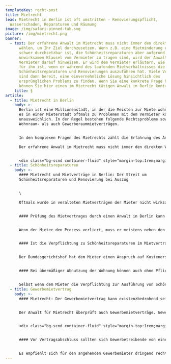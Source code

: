 ```yaml
---
templateKey: recht-post
title: Mietrecht
lead: Mietrecht in Berlin ist oft umstritten - Renovierungspflicht,
  Wasserschaden, Reparaturen und Räumung
image: /img/safari-pinned-tab.svg
picture: /img/mietrecht.png
banner:
  - text: Der erfahrene Anwalt im Mietrecht muss nicht immer den direkten Weg
      wählen, um Ihr Ziel durchzusetzen. Wenn z.B. eine Mietminderung rechtlich
      schwer durchsetzbar ist, die Schönheitsreparaturen aber aufgrund einer
      unwirksamen Klausel vom Vermieter zu tragen sind, wird der Anwalt den
      Vermieter darauf hinweisen. Er wird dem Vermieter erläutern, wie teuer es
      für ihn ist, wenn er während des laufenden Mietverhältnisses die laufenden
      Schönheitsreparaturen und Renovierungen auszuführen hat. Viele Vermieter
      sind dann bereit, eine einvernehmliche Lösung hinsichtlich des
      ursprünglichen Problems zu finden. Wenn Sie eine konkrete Frage haben,
      können Sie hier einen im Mietrecht tätigen Anwalt in Berlin kontaktieren.
    title: §
article:
  - title: Mietrecht in Berlin
    body: >-
      Berlin ist eine Millionenstadt, in der die Meisten zur Miete wohnen. Dass
      es in einer Mieterstadt oftmals zu Problemen mit dem Vermieter kommt. ist
      unausweichlich. In der Regel bestehen folgende Rechtsprobleme sowohl bei
      Wohnraum- als auch Gewerberaummietverträgen.


      In den komplexen Fragen des Mietrechts zählt die Erfahrung des Anwalts\

      Der erfahrene Anwalt im Mietrecht muss nicht immer den direkten Weg wählen, um Ihr Ziel durchzusetzen. Wenn z.B. eine Mietminderung rechtlich schwer durchsetzbar ist, die Schönheitsreparaturen aber aufgrund einer unwirksamen Klausel vom Vermieter zu tragen sind, wird der Anwalt den Vermieter darauf hinweisen. Er wird dem Vermieter erläutern, wie teuer es für ihn ist, wenn er während des laufenden Mietverhältnisses die laufenden Schönheitsreparaturen und Renovierungen auszuführen hat. Viele Vermieter sind dann bereit, eine einvernehmliche Lösung hinsichtlich des ursprünglichen Problems zu finden. Wenn Sie eine konkrete Frage haben, können Sie hier einen im Mietrecht tätigen Anwalt in Berlin kontaktieren.


      <div class="bg-scnd container-fluid" style="margin-top:1rem;margin-bottom:1rem;"><div class="container"><div class="justify-content-center row"><div class="col-md-auto"><h2 style="text-align: right; width: fit-content;">Jetzt Kontakt aufnehmen</h2></div><div class="col-md-auto"><a href="./kontakt" class="btn btn-primary">Zum Kontaktformular</a></div></div></div></div>
  - title: Schönheitsreparaturen
    body: >-
      #### Mietrecht und Mietverträge in Berlin: Der Streit um
      Schönheitsreparaturen und Renovierung bei Auszug


      \

      Oftmals wurde in veralteten Mietverträgen der Mieter nicht wirksam zur Ausführung von fälligen Schönheitsreparaturen oder zur Renovierung bei Auszug verpflichtet. Die neueste Rechtssprechung hat bereits eine Vielzahl von Schönheitsreparaturklauseln für unwirksam erklärt. Dem Mieter und Vermieter wird dringend angeraten, bevor sie sich vor Gericht über die Ausführung von anstehenden Schönheitsreparaturen oder um die Renovierung bei Auszug streiten, den Mietvertrag von einem Anwalt prüfen zu lassen. Nur dieser kann aufgrund der komplizierten Rechtsprechung beurteilen, ob im Einzelfall die Vertragsklausel zur Renovierung bei Auszug wirksam ist oder nicht.


      #### Prüfung des Mietvertrages durch einen Anwalt in Berlin kann Probleme wegen Schönheitsreparaturen oder Renovierung beim Auszug vermeiden


      Wenn der Mieter den Prozess verliert, muss er meistens neben den Prozesskosten die ortsüblichen Renovierungskosten tragen. Die Kosten für die Renovierung bei Auszug betragen in der Regel mehrere tausend Euro. Der Anwalt wird außerdem prüfen, ob der Vermieter einen Schadensersatzanspruch wegen übermäßger Abnutzung oder unsachgemäßem Gebrauch der Wohnung gegen den Mieter hat. Diesen Schadensersatzanspruch kann der Vermieter selbst dann geltend machen, wenn die Vereinbarung im Mietvertrag zur Renovierung bei Auszug oder Schönheitsreparaturen unwirksam ist.


      #### Ist die Verpflichtung zu Schönheitsreparaturen im Mietvertrag nicht gültig, muss der Vermieter Auslagen für Renovierung beim Auszug ersetzen


      Der Bundesgerichtshof hat dem Mieter einen Anspruch auf Kostenerstattung für von ihm ausgeführte Schönheitsreparaturen zugesprochen, wenn die im Mietvertrag enthaltene Verpflichtung zur Ausführung von Schönheitsreparatu- ren oder Renovierung beim Auszug unwirksam ist. Dies bedeutet für den Vermieter, dass er neben den Prozesskosten auch die Aufwendungen zu erstatten hat, die der Mieter während des Mietverhältnisses zur Ausführung von Schönheitsreparaturen hatte.


      #### Bei übermäßiger Abnutzung der Wohnung können auch ohne Pflicht zur Renovierung beim Auszug die Schönheitsreparaturen zu Lasten des Mieters gehen


      Selbst wenn dem Mieter die Verpflichtung zur Ausführung von Schönheitsreparaturen nicht wirksam übertragen wurde, kann der Vermieter Schadensersatzansprüche gegen den Mieter haben. Hat der Mieter während der Mietzeit die angemieteten Räume beschädigt oder sie übermäßig verschlissen, so hat er dem Vermieter den daraus entstandenen Schaden zu erstatten. Der Vermieter muss dem Mieter beweisen, dass die Abnutzung der Mietsache durch einen übermäßigen oder ungewöhnlichen Gebrauch verursacht worden ist. Eine solche übermäßige Beanspruchung der Mietsache kann zum Beispiel durch die starke Abnutzung von Dielen- oder Parkettboden, Rotweinflecken, Kaffee usw. auf einem zur Wohnung gehörenden Teppichboden oder Flecken an den Wänden gegeben sein. Solche Schäden werden von den Gerichten als Schäden wegen übermäßiger Beanspruchung der Mietsache beurteilt. Diese muss der Mieter unabhängig von der Regelung in dem Mietvertrag zur Übernahme von Schönheitsreparaturen oder Renovierungspflicht beim Auszug spätestens am Ende des Mietverhältnisses beseitigen. Wenn Sie selbst eine konkrete Frage zum Thema Mietvertrag haben, können Sie hier einen im Mietrecht tätigen Anwalt in Berlin kontaktieren.
  - title: Gewerbemietvertrag
    body: >-
      #### Mietrecht: Der Gewerbemietvertrag kann existenzbedrohend sein


      Der Anwalt für Mietrecht überprüft auch Gewerbemietverträge. Gewerbetreibende unterzeichnen oft Mietverträge völlig unkritisch. Hierbei verkennen sie, dass ein Gewerbemietvertrag existenzgefährdende Belastungen bis zu mehreren hunderttausend Euro beinhalten kann. Sie sehen zunächst nur das vermeintlich günstige Mietangebot, ohne die für den Gewerbemieter finanziell nachteiligen Klauseln zu erkennen. Oft kommt es auch vor, dass die Nebenkostenvorauszahlungen in dem Mietangebot zu niedrig angegeben sind. Das böse Erwachen kommt mit der ersten Nebenkostenabrechnung, aus der sich Nachforderungen von mehreren tausend Euro ergeben können.


      <div class="bg-scnd container-fluid" style="margin-top:1rem;margin-bottom:1rem;"><div class="container"><div class="justify-content-center row"><div class="col-md-auto"><h2 style="text-align: right; width: fit-content;">Jetzt Kontakt aufnehmen</h2></div><div class="col-md-auto"><a href="undefined" class="btn btn-primary">Zum Kontaktformular</a></div></div></div></div>


      #### Vor Vertragsabschluss sollten sich Gewerbetreibende von einem Mietrechts-Anwalt in Berlin beraten lassen


      Es empfiehlt sich für den angehenden Gewerbemieter dringend rechtliche Beratung vor Abschluss des Gewerbemietvertrages wahrzunehmen. Der Anwalt im Mietrecht wird diesen über die mit dem Mietvertrag einhergehenden finanziellen Belastungen informieren.
---
```

